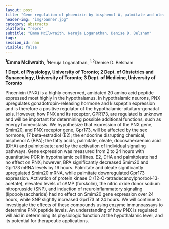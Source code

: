 ```yaml
---
layout: post
title: "Gene regulation of phoenixin by bisphenol A, palmitate and oleate in hypothalamic neurons"
header-img: "img/banner.jpg"
category: abstracts
platform: "repro"
subtitle: "Emma McIlwraith, Neruja Loganathan, Denise D. Belsham"
tags: 
session_id: nan
visible: false
---
```

**<sup>1</sup>Emma McIlwraith**, <sup>1</sup>Neruja Loganathan, <sup>1,2</sup>Denise D. Belsham

__1 Dept. of Physiology, University of Toronto; 2 Dept. of Obstetrics and Gynaecology, University of Toronto; 3 Dept. of Medicine, University of Toronto__

Phoenixin (PNX) is a highly conserved, amidated 20 amino acid peptide expressed most highly in the hypothalamus. In hypothalamic neurons, PNX upregulates gonadotropin-releasing hormone and kisspeptin expression and is therefore a positive regulator of the hypothalamic-pituitary-gonadal axis. However, how PNX and its receptor, GPR173, are regulated is unknown and will be important for determining possible additional functions, such as energy homeostasis. We hypothesize that expression of the PNX gene, Smim20, and PNX receptor gene, Gpr173, will be affected by the sex hormone, 17 beta-estradiol (E2); the endocrine disrupting chemical, bisphenol A (BPA); the fatty acids, palmitate, oleate, docosahexaenoic acid (DHA) and palmitoleate; and by the activation of individual signaling pathways. Gene expression was measured from 2 to 24 hours with quantitative PCR in hypothalamic cell lines. E2, DHA and palmitoleate had no effect on PNX; however, BPA significantly decreased Smim20 and Gpr173 mRNA levels by 16 hours. Palmitate and oleate significantly upregulated Smim20 mRNA, while palmitate downregulated Gpr173 expression. Activation of protein kinase C (12-O-tetradecanoylphorbol-13-acetate), elevated levels of cAMP (forskolin), the nitric oxide donor sodium nitroprusside (SNP), and induction of neuroinflammatory signaling (lipopolysaccharide) had no effect on Smim20 gene expression over 24 hours, while SNP slightly increased Gpr173 at 24 hours. We will continue to investigate the effects of these compounds using enzyme immunoassays to determine PNX peptide levels. An understanding of how PNX is regulated will aid in determining its physiologic function at the hypothalamic level, and its potential for therapeutic applications. 